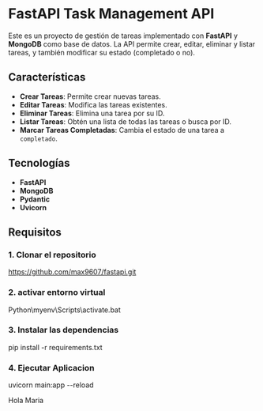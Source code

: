 # FastAPI Task Management API

Este es un proyecto de gestión de tareas implementado con **FastAPI** y **MongoDB** como base de datos. La API permite crear, editar, eliminar y listar tareas, y también modificar su estado (completado o no).

## Características

- **Crear Tareas**: Permite crear nuevas tareas.
- **Editar Tareas**: Modifica las tareas existentes.
- **Eliminar Tareas**: Elimina una tarea por su ID.
- **Listar Tareas**: Obtén una lista de todas las tareas o busca por ID.
- **Marcar Tareas Completadas**: Cambia el estado de una tarea a `completado`.

## Tecnologías
- **FastAPI**
- **MongoDB**
- **Pydantic**
- **Uvicorn**

## Requisitos


### 1. Clonar el repositorio
https://github.com/max9607/fastapi.git

### 2. activar entorno virtual
Python\myenv\Scripts\activate.bat

### 3. Instalar las dependencias
pip install -r requirements.txt

### 4. Ejecutar Aplicacion 
uvicorn main:app --reload


Hola Maria

